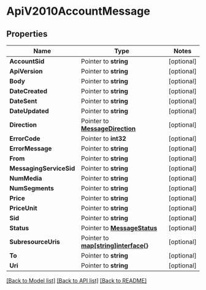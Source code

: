 # ApiV2010AccountMessage

## Properties
Name | Type | Notes
------------ | ------------- | -------------
**AccountSid** | Pointer to **string** | [optional] 
**ApiVersion** | Pointer to **string** | [optional] 
**Body** | Pointer to **string** | [optional] 
**DateCreated** | Pointer to **string** | [optional] 
**DateSent** | Pointer to **string** | [optional] 
**DateUpdated** | Pointer to **string** | [optional] 
**Direction** | Pointer to [**MessageDirection**](message_direction.md) | [optional] 
**ErrorCode** | Pointer to **int32** | [optional] 
**ErrorMessage** | Pointer to **string** | [optional] 
**From** | Pointer to **string** | [optional] 
**MessagingServiceSid** | Pointer to **string** | [optional] 
**NumMedia** | Pointer to **string** | [optional] 
**NumSegments** | Pointer to **string** | [optional] 
**Price** | Pointer to **string** | [optional] 
**PriceUnit** | Pointer to **string** | [optional] 
**Sid** | Pointer to **string** | [optional] 
**Status** | Pointer to [**MessageStatus**](message_status.md) | [optional] 
**SubresourceUris** | Pointer to [**map[string]interface{}**](.md) | [optional] 
**To** | Pointer to **string** | [optional] 
**Uri** | Pointer to **string** | [optional] 

[[Back to Model list]](../README.md#documentation-for-models) [[Back to API list]](../README.md#documentation-for-api-endpoints) [[Back to README]](../README.md)


